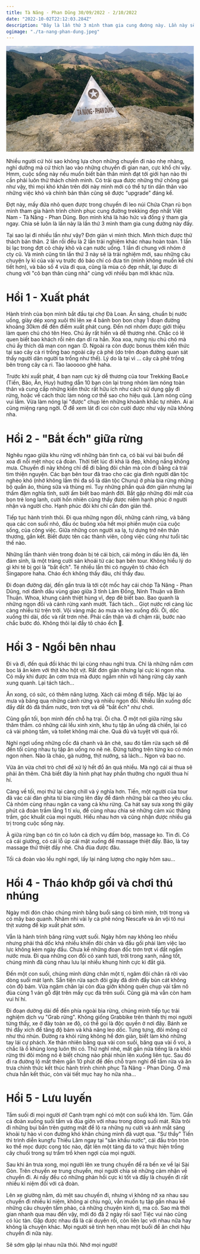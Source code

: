 ```yaml
---
title: Tà Năng - Phan Dũng 30/09/2022 - 2/10/2022
date: "2022-10-02T22:12:03.284Z"
description: "Đây là lần thứ 3 mình tham gia cung đường này. Lần này sẽ là trải nghiệm mới, khi được đi chung với \"cô bạn thân cùng nhà\" cùng với nhiều bạn mới khác nữa."
ogimage: "./ta-nang-phan-dung.jpeg"
---
```


![Tà Năng - Phan Dũng](./ta-nang-phan-dung.jpeg)

Nhiều người cứ hỏi sao không lựa chọn những chuyến đi nào nhẹ nhàng, nghỉ dưỡng mà cứ thích lao vào những chuyến đi gian nan, cực khổ chi vậy. 
Hmm, cuộc sống này nếu muốn biết bản thân mình đạt tới giới hạn nào thì cần phải luôn thử thách chính mình. Có trải qua được những thứ chông gai như vậy, thì mọi khó khăn trên đời này mình mới có thể tự tin dấn thân vào những việc khó và chính bản thân cũng sẽ được "upgrade" đáng kể.

Đợt này, mấy đứa nhỏ quen được trong chuyến đi leo núi Chứa Chan rủ bọn mình tham gia hành trình chinh phục cung đường trekking đẹp nhất Việt Nam - Tà Năng - Phan Dũng. Bọn mình khá là háo hức và đồng ý tham gia ngay. Chia sẻ luôn là lần này là lần thứ 3 mình tham gia cung đường này đấy.

Tại sao lại đi nhiều lần như vậy? Đơn giản vì mình thích. Mình thích được thử thách bản thân. 2 lần rồi đều là 2 lần trải nghiệm khác nhau hoàn toàn. 1 lần bị lạc trong đợt cỏ cháy khô và cạn nước uống. 1 lần đi chung với nhóm ở cty cũ. Và mình cũng tin lần thứ 3 này sẽ là trải nghiệm mới, sau những câu chuyện ly kì của vài vụ trước đó báo chí có đưa tin (mình không muốn kể chi tiết hơn), và bão số 4 vừa đi qua, cũng là mùa cỏ đẹp nhất, lại được đi chung với "cô bạn thân cùng nhà" cùng với nhiều bạn mới khác nữa.

# Hồi 1 - Xuất phát
Hành trình của bọn mình bắt đầu tại chợ Đà Loan. Ăn sáng, chuẩn bị nước uống, giày dép xong xuôi thì lên xe 4 bánh bon bon chạy 1 đoạn đường khoảng 30km để đến điểm xuất phát cung. Đến nơi nhóm được giới thiệu làm quen chú chó tên Heo. Chú ấy rất hiền và dễ thương nhé. Chắc có lẽ quen biết bao khách rồi nên dạn dĩ ra hẳn. Xoa xoa, nựng nịu chú chó mà chú ấy thích dã man con ngan :D. Ngoài ra còn được bonus thêm kiến thức tại sao cây cà ri trồng bao ngoài cây cà phê (do trên đoạn đường quan sát thấy người dân người ta trồng như thế). Lý do là tại vì ... cây cà phê trồng bên trong cây cà ri. Tào laooooo ghê haha.

Trước khi xuất phát, 4 bạn nam cực kỳ dễ thương của tour Trekking BaoLe (Tiến, Bảo, Ân, Huy) hướng dẫn 10 bạn còn lại trong nhóm làm nóng toàn thân và cung cấp những kiến thức rất hữu ích như cách sử dụng gậy đi rừng, hoặc về cách thức làm nóng cơ thể sao cho hiệu quả. Làm nóng cũng vui lắm. Vừa làm nóng lại "được" chụp lén những khoảnh khắc tự nhiên. Ai ai cũng miệng rạng ngời. Ờ để xem lát đi coi còn cười được như vậy nữa không nha. 

# Hồi 2 - "Bắt ếch" giữa rừng
Nghêu ngao giữa khu rừng với những bản tình ca, có bài vui bài buồn để xoa đi nỗi mệt nhọc cả đoàn. Thời tiết lúc đi khá là đẹp, không nắng không mưa. Chuyến đi này không chỉ để đi bằng đôi chân mà còn đi bằng cả trái tim thiện nguyện. Các bạn bên tour đã trao cho các gia đình người dân tộc nghèo khó (nhớ không lầm thì đa số là dân tộc Churu) ở phía bìa rừng những bộ quần áo, thùng sữa và thùng mì. Tuy những phần quà đơn giản nhưng lại thấm đậm nghĩa tình, sưởi ấm biết bao mảnh đời. Bắt gặp những đôi mắt của bọn trẻ long lanh, cười hồn nhiên cũng thấy được niềm hạnh phúc ở người nhận và người cho. Hạnh phúc đôi khi chỉ cần đơn giản thế.

Tiếp tục hành trình thôi. Đi qua những ngọn đồi, những cánh rừng, và băng qua các con suối nhỏ, đầu óc buông xõa hết mọi phiền muộn của cuộc sống, của công việc. Giữa những con người xa lạ, tự dưng trở nên thân thương, gắn kết. Biết được tên các thành viên, công việc cũng như tuổi tác thế nào. 

Những lần thành viên trong đoàn bị té cái bịch, cái mông in dấu lên đá, lên đám sình, là một tràng cười sản khoái từ các bạn bên tour. Không hiểu lý do gì khi té bị gọi là "bắt ếch". Té nhiều lần thì có nguyên tô cháo ếch Singapore haha. Cháo ếch không thấy đâu, chỉ thấy đau.

Đi đoạn đường dài, đến gần trưa là tới cột mốc  hay cái chóp Tà Năng - Phan Dũng, nơi đánh dấu vùng giao giữa 3 tỉnh Lâm Đồng, Ninh Thuận và Bình Thuận. Whoa, khung cảnh thiệt hùng vĩ, đẹp đẽ biết bao. Bao quanh là những ngọn đồi và cánh rừng xanh mướt. Tách tách...
Giọt nước rơi càng lúc càng nhiều từ trên trời. Vội vàng mặc áo mưa và leo xuống đồi. Ôi, dốc xuống thì dài, dốc và rất trơn nhé. Phải cẩn thận và đi chậm rãi, bước nào chắc bước đó. Không thôi lại đầy tô cháo ếch 🤪.

# Hồi 3 - Ngồi bên nhau
Đi và đi, đến quả đồi khác thì lại cùng nhau nghỉ trưa. Chỉ là những nắm cơm bọc lá ăn kèm với thịt kho hột vịt. Rất đơn giản nhưng lại cực kì ngon nha. Có mấy khi được ăn cơm trưa mà được ngắm nhìn với hàng rừng cây xanh xung quanh. Lại tách tách...

Ăn xong, có sức, có thêm năng lượng. Xách cái mông đi tiếp. Mặc lại áo mưa và băng qua những cánh rừng và nhiều ngọn đồi. Nhiều lần xuống dốc đầy đất đỏ đã thấm nước, trơn trợt và dễ "bắt ếch" như chơi.

Cũng gần tối, bọn mình đến chỗ hạ trại. Ôi cha. Ở một nơi giữa rừng sâu thăm thẳm. có những cái lều xinh xinh, khu tụ tập ăn uống dã chiến, lại có cả vài phòng tắm, và toilet không mái che. Quá đủ và tuyệt vời quá rồi. 

Nghỉ ngơi uống những cốc đá chanh và ăn chè, sau đó tắm rửa sạch sẽ để đến tối cùng nhau tụ tập ăn uống no nê nè.
Đừng tưởng trên từng ko có món ngon nhen. Nào là cháo, gà nướng, thịt nướng, sà lách... Ngon và bao no.

Vừa ăn vừa chơi trò chơi để xử lý hết đồ ăn quá nhiều. Mà ngộ cái ai thua sẽ phải ăn thêm. Chả biết đây là hình phạt hay phần thưởng cho người thua hí hí.

Càng về tối, mọi thứ lại càng chill và ý nghĩa hơn. Tiến, một người của tour đã vác cái đàn ghita từ bìa rừng lên đây để đánh những bài ca theo yêu cầu. Cả nhóm cùng nhau ngân ca vang cả khu rừng. Ca hát say sưa xong thì giây phút cả đoàn trầm lắng 1 tí xíu, để cùng nhau chia sẻ những cảm xúc thăng trầm, góc khuất của mọi người. Hiểu nhau hơn và cũng nhận được nhiều giá trị trong cuộc sống này.

À giữa rừng bạn có tin có luôn cả dịch vụ đấm bóp, massage ko. Tin đi. Có cả cái giường, có cái lỗ úp cái mặt xuống để massage thiệt đấy. Bảo, là tay massage thứ thiệt đấy nhé. Chả đùa được đâu. 

Tối cả đoàn vào lều nghỉ ngơi, lấy lại năng lượng cho ngày hôm sau...

# Hồi 4 - Tháo khớp gối và chơi thú nhúng
Ngày mới đón chào chúng mình bằng buổi sáng có bình minh, trời trong và có mây bao quanh. Nhâm nhi vài ly cà phê nóng Nescafe và ăn vội tô nui thịt xương để kịp xuất phát sớm.

Vẫn là hành trình băng rừng vượt suối. Ngày hôm nay không leo nhiều nhưng phải thả dốc khá nhiều khiến đôi chân và đầu gối phải làm việc lao lực không kém ngày đầu. Chưa kể những đoạn đốc trơn trợt vì đất ngấm nước mưa. Đi qua những con đồi cỏ xanh tươi, trời trong xanh, nắng tốt, chúng mình đã cùng nhau lưu lại nhiều khung hình cực kì đắt giá.

Đến một con suối, chúng mình dừng chân một tí, ngâm đôi chân rã rời vào dòng suối mát lạnh. Sẵn tiện rửa sạch đôi giày đã dính đầy bùn cát không còn độ bám. Vừa ngâm chân lại còn đùa giỡn không quên chụp vài tắm nô đùa cùng 1 ván gỗ đặt trên mấy cục đá trên suối. Cũng già mà vẫn còn ham vui hí hí.

Đi đoạn dường dài để đến phía ngoài bìa rừng, chúng mình tiếp tục trải nghiệm dịch vụ "Grab rừng". Không giống Grabbike trên thành thị mọi người từng thấy, xe ở đây toàn xe độ, có thể gọi là độc quyền ở nơi đây. Bánh xe thì đầy xích để tăng độ bám và khả năng leo dốc. Tưng tưng, đôi mông cứ như thú nhún. Đường ra khỏi rừng không hề đơn giản, biết làm khó những tay lái cự phách. Xe thản nhiên băng qua vài con suối, băng qua vài ổ voi, à chắc là ổ khủng long luôn thì có. Thử nghĩ nhé, mất gần nửa tiếng là ra khỏi rừng thì đôi mông nó ê biết chừng nào phải nhún lên xuống liên tục. Sau đó đi ra đường lộ mất thêm gần 10 phút để đến chỗ trạm nghỉ để tắm rửa và ăn trưa chính thức kết thúc hành trình chinh phục Tà Năng - Phan Dũng. Ờ mà chưa hẳn kết thúc, còn vài tiết mục hay ho nữa nha...

# Hồi 5 - Lưu luyến
Tắm suối đi mọi người ơi! Cạnh trạm nghỉ có một con suối khá lớn. Tủm. Gần cả đoàn xuống suối tắm và đùa giỡn với nhau trong dòng suối mát. Rửa trôi đi những bụi bẩn trên gương mặt để lộ ra những nụ cười và ánh mắt sảng khoải tự hào vì con đường khó khăn chúng mình đã vượt qua. "Sư thầy" Tiến thì trình diễn kungfu Thiếu Lâm ngay tại "sân khấu nước", cái đầu tròn tròn ko thể mọc được cọng tóc nào, đặt lên một tảng đá to và thực hiện trồng cây chuối trong sự trầm trồ khen ngợi của mọi người. 

Sau khi ăn trưa xong, mọi người lên xe trung chuyển để ra bến xe về lại Sài Gòn. Trên chuyến xe trung chuyển, mọi người chia sẻ những cảm nhận về chuyến đi. Ai nấy đều có những phản hồi cực kì tốt và đấy là chuyến đi rất nhiều kỉ niệm đối với cả đoàn.

Lên xe giường nằm, dù mệt sau chuyến đi, nhưng vì không nỡ xa nhau sau chuyến đi nhiều kỉ niệm, không ai chịu ngủ, vẫn muốn tụ tập gần nhau kể những câu chuyện tầm phào, cả những chuyện kinh dị, ma cỏ. Sao mà thời gian nhanh qua mau đến vậy, mới đó đã 2 ngày rồi sao! Tiệc vui nào cũng có lúc tàn. Gặp được nhau đã là cái duyên rồi, còn liên lạc với nhau nữa hay không là chuyện khác. Mọi người sẽ tính hẹn nhau một buổi để ăn chơi hậu chuyến đi nữa này.

Sẽ sớm gặp lại nhau nữa thôi. Nhớ mọi người!